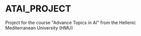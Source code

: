 # ATAI_PROJECT
Project for the course "Advance Topics in AI" from the Hellenic Mediterranean University (HMU)
